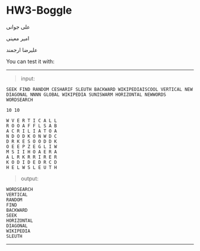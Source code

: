 # HW3-Boggle

علی جوانی

امیر معینی

علیرضا ارجمند

You can test it with:

----------------------------
> input:

```
SEEK FIND RANDOM CESHARIF SLEUTH BACKWARD WIKIPEDIAISCOOL VERTICAL NEW DIAGONAL NNNN GLOBAL WIKIPEDIA SUNISWARM HORIZONTAL NEWWORDS WORDSEARCH

10 10

W V E R T I C A L L
R O O A F F L S A B
A C R I L I A T O A
N D O D K O N W D C
D R K E S O O D D K
O E E P Z E G L I W
M S I I H O A E R A
A L R K R R I R E R
K O D I D E D R C D
H E L W S L E U T H
```

> output:
```
WORDSEARCH
VERTICAL
RANDOM
FIND
BACKWARD
SEEK
HORIZONTAL
DIAGONAL
WIKIPEDIA
SLEUTH
```
----------------------------
